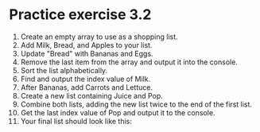 # Practice exercise 3.2
1. Create an empty array to use as a shopping list.
2. Add Milk, Bread, and Apples to your list.
3. Update "Bread" with Bananas and Eggs.
4. Remove the last item from the array and output it into the console.
5. Sort the list alphabetically.
6. Find and output the index value of Milk.
7. After Bananas, add Carrots and Lettuce.
8. Create a new list containing Juice and Pop.
9. Combine both lists, adding the new list twice to the end of the first list.
10. Get the last index value of Pop and output it to the console.
11. Your final list should look like this:
